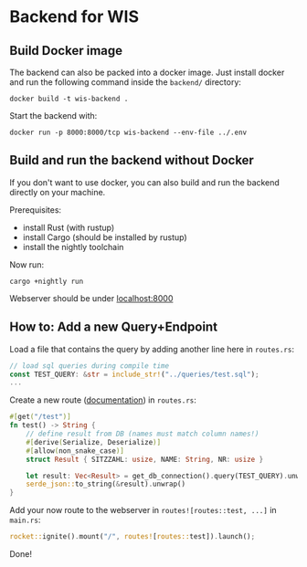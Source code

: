 Backend for WIS
=====

## Build Docker image
The backend can also be packed into a docker image. Just install docker and run the following command inside the `backend/` directory:
```
docker build -t wis-backend .
```
Start the backend with:
```
docker run -p 8000:8000/tcp wis-backend --env-file ../.env
```


## Build and run the backend without Docker
If you don't want to use docker, you can also build and run the backend directly on your machine.

Prerequisites:
 - install Rust (with rustup)
 - install Cargo (should be installed by rustup)
 - install the nightly toolchain

Now run:
```
cargo +nightly run
```
Webserver should be under [localhost:8000](localhost:8000)


## How to: Add a new Query+Endpoint

Load a file that contains the query by adding another line here in `routes.rs`:
```rust
// load sql queries during compile time
const TEST_QUERY: &str = include_str!("../queries/test.sql");
...
```
Create a new route ([documentation](https://github.com/SergioBenitez/Rocket)) in `routes.rs`:
```rust
#[get("/test")]
fn test() -> String {
    // define result from DB (names must match column names!)
    #[derive(Serialize, Deserialize)]
    #[allow(non_snake_case)]
    struct Result { SITZZAHL: usize, NAME: String, NR: usize }

    let result: Vec<Result> = get_db_connection().query(TEST_QUERY).unwrap().try_into().unwrap();
    serde_json::to_string(&result).unwrap()
}
```

Add your now route to the webserver in `routes![routes::test, ...]` in `main.rs`:
```rust
rocket::ignite().mount("/", routes![routes::test]).launch();
```
Done!
